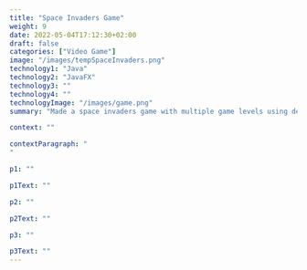 ```yaml
---
title: "Space Invaders Game"
weight: 9
date: 2022-05-04T17:12:30+02:00
draft: false
categories: ["Video Game"]
image: "/images/tempSpaceInvaders.png"
technology1: "Java"
technology2: "JavaFX"
technology3: ""
technology4: ""
technologyImage: "/images/game.png"
summary: "Made a space invaders game with multiple game levels using design patterns"

context: ""

contextParagraph: "
"

p1: ""

p1Text: ""

p2: ""

p2Text: ""

p3: ""

p3Text: ""
---
```


